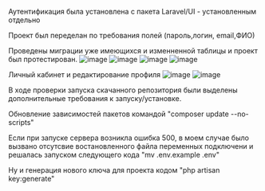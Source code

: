 Аутентификация была установлена с пакета Laravel/UI - установленным отдельно

Проект был переделан по требования полей (пароль,логин, email,ФИО)

Проведены миграции уже имеющихся и изменненной таблицы и проект был протестирован.
![image](https://user-images.githubusercontent.com/49536834/113519582-d750e200-9595-11eb-9273-bbe85ae90d69.png)
![image](https://user-images.githubusercontent.com/49536834/113519606-fb142800-9595-11eb-933c-3b0deb54dd6f.png)
![image](https://user-images.githubusercontent.com/49536834/113519621-14b56f80-9596-11eb-8074-cf9da4ce4ef5.png)
![image](https://user-images.githubusercontent.com/49536834/113519656-4595a480-9596-11eb-8888-3116c98727b3.png)

Личный кабинет и редактирование профиля
![image](https://user-images.githubusercontent.com/49536834/113617197-c28c5100-965e-11eb-9fea-8b873a4368cb.png)
![image](https://user-images.githubusercontent.com/49536834/113617245-d1730380-965e-11eb-8f9d-9095b312333b.png)

В ходе проверки запуска скачанного репозитория были выделены дополнительные требования к запуску/установке.

Обновление зависимостей пакетов командой "composer update --no-scripts"

Если при запуске сервера возникла ошибка 500, в моем случае было вызвано отсутсвие востановленного файла переменных подключени и решалась запуском следующего кода "mv .env.example .env"

Ну и генерация нового ключа для проекта кодом "php artisan key:generate"
